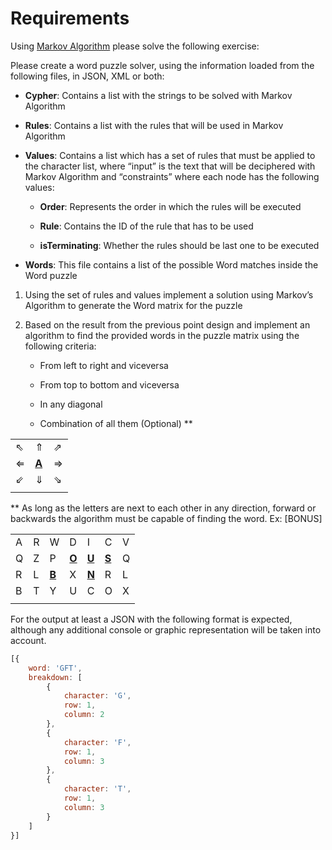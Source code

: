 Requirements
============

Using [Markov Algorithm](https://en.wikipedia.org/wiki/Markov_algorithm) please solve the following exercise:

Please create a word puzzle solver, using the information loaded from the following files, in JSON, XML or both:

-   **Cypher**: Contains a list with the strings to be solved with  Markov Algorithm
-   **Rules**: Contains a list with the rules that will be used in Markov Algorithm
-   **Values**: Contains a list which has a set of rules that must be applied to the character list, where “input” is the text that will be deciphered with Markov Algorithm and “constraints” where each node has the following values:

    -   **Order**: Represents the order in which the rules will be executed

    -   **Rule**: Contains the ID of the rule that has to be used

    -   **isTerminating**: Whether the rules should be last one to be executed

-   **Words**: This file contains a list of the possible Word matches inside the Word puzzle

1.  Using the set of rules and values implement a solution using Markov’s Algorithm to generate the Word matrix for the puzzle

2.  Based on the result from the previous point design and implement an algorithm to find the provided words in the puzzle matrix using the following criteria:

    -   From left to right and viceversa

    -   From top to bottom and viceversa

    -   In any diagonal

    -   Combination of all them (Optional) \*\*

|     |       |     |
|-----|-------|-----|
| ⇖   | ⇑     | ⇗   |
| ⇐   | [**A**](#) | ⇒   |
| ⇙   | ⇓     | ⇘   |
|     |       |     |

\*\* As long as the letters are next to each other in any direction, forward or backwards the algorithm must be capable of finding the word. Ex: \[BONUS\]

|     |     |       |       |       |       |     |
|-----|-----|-------|-------|-------|-------|-----|
| A   | R   | W     | D     | I     | C     | V   |
| Q   | Z   | P     | [**O**](#) | [**U**](#) | [**S**](#) | Q   |
| R   | L   | [**B**](#) | X     | [**N**](#) | R     | L   |
| B   | T   | Y     | U     | C     | O     | X   |
|     |     |       |       |       |       |     |

For the output at least a JSON with the following format is expected, although any additional console or graphic representation will be taken into account.

```javascript
[{
    word: 'GFT',
    breakdown: [
        {
            character: 'G',
            row: 1,
            column: 2
        },
        {
            character: 'F',
            row: 1,
            column: 3
        },
        {
            character: 'T',
            row: 1,
            column: 3
        }
    ]
}]
```
